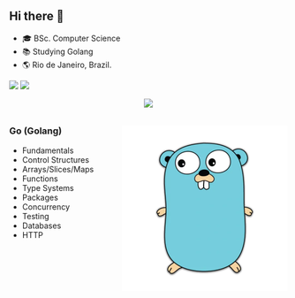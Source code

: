 ## Hi there 👋 

- 🎓 BSc. Computer Science
- 📚 Studying Golang 
- 🌎 Rio de Janeiro, Brazil. 

<div> 
    <a href="https://www.linkedin.com" target="_blank"><img src="https://img.shields.io/badge/-LinkedIn-%230077B5?style=for-the-badge&logo=linkedin&logoColor=white" target="_blank"></a> 
  <a href="https://instagram.com/" target="_blank"><img src="https://img.shields.io/badge/-Instagram-%23E4405F?style=for-the-badge&logo=instagram&logoColor=white" target="_blank"></a>

</div>

<p align="center">
  <a href="https://skillicons.dev">
    <img src="https://skillicons.dev/icons?i=go,vscode,git,github" />
  </a>
</p>

  ##

<img align="right" alt="Code Girl image" src="./golang.png"  width="300px"/>

### Go (Golang)
- Fundamentals
- Control Structures
- Arrays/Slices/Maps
- Functions
- Type Systems
- Packages
- Concurrency
- Testing
- Databases
- HTTP

<div align="left">
  


<!--
nayara-jesus/nayara-jesus
-->
